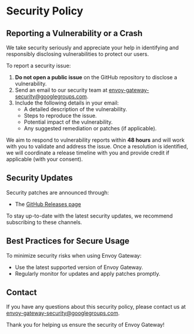 # Security Policy

## Reporting a Vulnerability or a Crash

We take security seriously and appreciate your help in identifying and responsibly disclosing vulnerabilities to protect our users.

To report a security issue:

1. **Do not open a public issue** on the GitHub repository to disclose a vulnerability.
2. Send an email to our security team at [envoy-gateway-security@googlegroups.com](mailto:envoy-gateway-security@googlegroups.com).
3. Include the following details in your email:
    - A detailed description of the vulnerability.
    - Steps to reproduce the issue.
    - Potential impact of the vulnerability.
    - Any suggested remediation or patches (if applicable).

We aim to respond to vulnerability reports within **48 hours** and will work with you to validate and address the issue. 
Once a resolution is identified, we will coordinate a release timeline with you and provide credit if applicable (with your consent).

## Security Updates

Security patches are announced through:

- The [GitHub Releases page](https://github.com/envoyproxy/gateway/releases)

To stay up-to-date with the latest security updates, we recommend subscribing to these channels.

## Best Practices for Secure Usage

To minimize security risks when using Envoy Gateway:

- Use the latest supported version of Envoy Gateway.
- Regularly monitor for updates and apply patches promptly.

## Contact

If you have any questions about this security policy, please contact us at [envoy-gateway-security@googlegroups.com](mailto:envoy-gateway-security@googlegroups.com).

Thank you for helping us ensure the security of Envoy Gateway!
